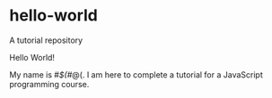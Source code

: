 # hello-world
A tutorial repository

Hello World!

My name is #*$(#*@(. I am here to complete a tutorial for a JavaScript programming course.
